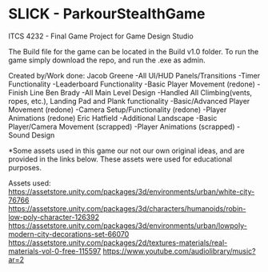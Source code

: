 # SLICK - ParkourStealthGame
ITCS 4232 - Final Game Project for Game Design Studio

The Build file for the game can be located in the Build v1.0 folder.
To run the game simply download the repo, and run the .exe as admin.

Created by/Work done:
Jacob Greene
	-All UI/HUD Panels/Transitions
	-Timer Functionality
	-Leaderboard Functionality
	-Basic Player Movement (redone)
	-Finish Line
Ben Brady
	-All Main Level Design
	-Handled All Climbing(vents, ropes, etc.), Landing Pad and Plank functionality
	-Basic/Advanced Player Movement (redone)
	-Camera Setup/Functionality (redone)
	-Player Animations (redone)
Eric Hatfield
	-Additional Landscape
	-Basic Player/Camera Movement (scrapped)
	-Player Animations (scrapped)
	-Sound Design

*Some assets used in this game our not our own original ideas, and are provided in the links below.
These assets were used for educational purposes.

Assets used:
https://assetstore.unity.com/packages/3d/environments/urban/white-city-76766
https://assetstore.unity.com/packages/3d/characters/humanoids/robin-low-poly-character-126392
https://assetstore.unity.com/packages/3d/environments/urban/lowpoly-modern-city-decorations-set-66070
https://assetstore.unity.com/packages/2d/textures-materials/real-materials-vol-0-free-115597
https://www.youtube.com/audiolibrary/music?ar=2
